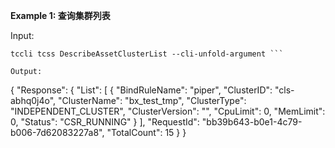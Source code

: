 **Example 1: 查询集群列表**



Input: 

```
tccli tcss DescribeAssetClusterList --cli-unfold-argument ```

Output: 
```
{
    "Response": {
        "List": [
            {
                "BindRuleName": "piper",
                "ClusterID": "cls-abhq0j4o",
                "ClusterName": "bx_test_tmp",
                "ClusterType": "INDEPENDENT_CLUSTER",
                "ClusterVersion": "",
                "CpuLimit": 0,
                "MemLimit": 0,
                "Status": "CSR_RUNNING"
            }
        ],
        "RequestId": "bb39b643-b0e1-4c79-b006-7d62083227a8",
        "TotalCount": 15
    }
}
```

